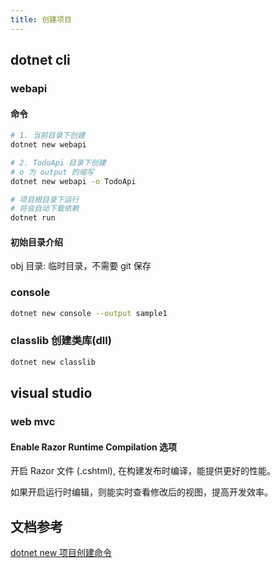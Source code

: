 ```yaml
---
title: 创建项目
---
```


## dotnet cli

### webapi

#### 命令

```sh
# 1. 当前目录下创建
dotnet new webapi

# 2. TodoApi 目录下创建
# o 为 output 的缩写
dotnet new webapi -o TodoApi

# 项目根目录下运行
# 将会自动下载依赖
dotnet run

```

#### 初始目录介绍

obj 目录: 临时目录，不需要 git 保存

### console

```sh
dotnet new console --output sample1
```

### classlib 创建类库(dll)

```sh
dotnet new classlib
```

## visual studio

### web mvc

#### Enable Razor Runtime Compilation 选项

开启 Razor 文件 (.cshtml), 在构建发布时编译，能提供更好的性能。

如果开启运行时编辑，则能实时查看修改后的视图，提高开发效率。

## 文档参考

[dotnet new 项目创建命令](https://docs.microsoft.com/zh-cn/dotnet/core/tools/dotnet-new)
